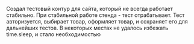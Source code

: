Создал тестовый контур для сайта, который не всегда работает стабильно.
При стабильной работе стенда - тест отрабатывает.
Тест авторизуется, выбирает товар, оформляет товар, и сохраняет его для дальнейших тестов.
В некоторых местах не удалось избежать time.sleep, и стало необходимостью
